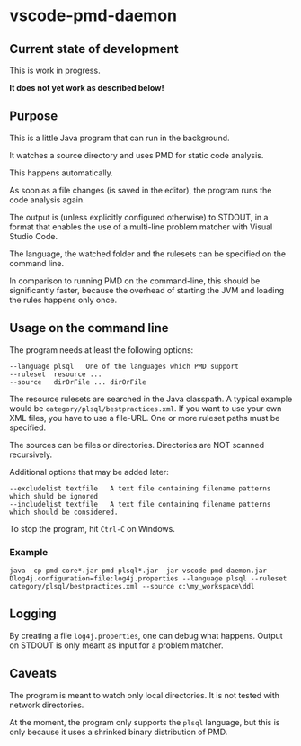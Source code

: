 # vscode-pmd-daemon

## Current state of development

This is work in progress.

**It does not yet work as described below!**

## Purpose

This is a little Java program that can run in the background.

It watches a source directory and uses PMD for static code analysis.

This happens automatically.

As soon as a file changes (is saved in the editor), the program runs the code analysis again.

The output is (unless explicitly configured otherwise) to STDOUT, in a format that enables the use 
of a multi-line problem matcher with Visual Studio Code.

The language, the watched folder and the rulesets can be specified on the command line.

In comparison to running PMD on the command-line, this should be significantly faster,
because the overhead of starting the JVM and loading the rules happens only once.

## Usage on the command line

The program needs at least the following options:

    --language plsql   One of the languages which PMD support
    --ruleset  resource ... 
    --source   dirOrFile ... dirOrFile

The resource rulesets are searched in the Java classpath.
A typical example would be `category/plsql/bestpractices.xml`.
If you want to use your own XML files, you have to use a file-URL.
One or more ruleset paths must be specified.

The sources can be files or directories.
Directories are NOT scanned recursively.

Additional options that may be added later:

    --excludelist textfile   A text file containing filename patterns which shuld be ignored
    --includelist textfile   A text file containing filename patterns which should be considered.
      
To stop the program, hit `Ctrl-C` on Windows.

### Example

    java -cp pmd-core*.jar pmd-plsql*.jar -jar vscode-pmd-daemon.jar -Dlog4j.configuration=file:log4j.properties --language plsql --ruleset category/plsql/bestpractices.xml --source c:\my_workspace\ddl

## Logging

By creating a file `log4j.properties`, one can debug what happens.
Output on STDOUT is only meant as input for a problem matcher.

## Caveats

The program is meant to watch only local directories.
It is not tested with network directories.

At the moment, the program only supports the `plsql` language,
but this is only because it uses a shrinked binary distribution of PMD.
